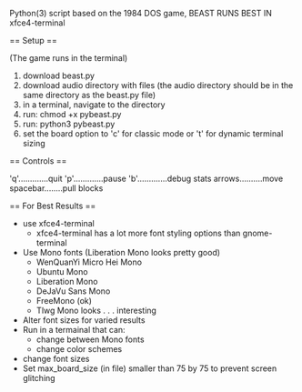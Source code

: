 Python(3) script based on the 1984 DOS game, BEAST
RUNS BEST IN xfce4-terminal



== Setup ==

(The game runs in the terminal)

1. download beast.py
2. download audio directory with files 
(the audio directory should be in the same directory as the beast.py file)
3. in a terminal, navigate to the directory
4. run: chmod +x pybeast.py
5. run: python3 pybeast.py
6. set the board option to 'c' for classic mode or 't' for dynamic terminal sizing



== Controls ==


'q'.............quit
'p'.............pause
'b'.............debug stats
arrows..........move
spacebar........pull blocks


== For Best Results ==

* use xfce4-terminal
	* xfce4-terminal has a lot more font styling options than gnome-terminal
* Use Mono fonts (Liberation Mono looks pretty good)
 	* WenQuanYi Micro Hei Mono
	* Ubuntu Mono
 	* Liberation Mono
 	* DeJaVu Sans Mono
 	* FreeMono (ok)
 	* Tlwg Mono looks . . . interesting
* Alter font sizes for varied results
* Run in a termainal that can:
	* change between Mono fonts
	* change color schemes
* change font sizes
* Set max_board_size (in file) smaller than 75 by 75 to prevent screen glitching





